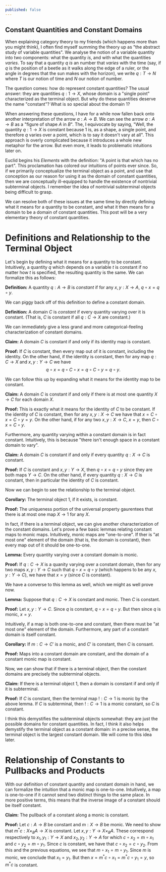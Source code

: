 ```yaml
---
published: false
---
```

## Constant Quantities and Constant Domains

When explaining category theory to my friends (which happens more than you might think), I often find myself summing the theory up as "the abstract study of variable quantities". We analyse the notion of a variable quantity into two components: what the quantity *is*, and with what the quantities *varies*. To say that a quantity $q$ *is* an number that *varies* with the time (say, if $q$ is the position of a beetle as it walks along the edge of a ruler, or the angle in degrees that the sun makes with the horizon), we write $q : T \to N$ where $T$ is our notion of time and $N$ our notion of number. 

The question comes: how do represent constant quantities? The usual answer: they are quantities $q : 1 \to X$, whose domain is a "single point" characterized as the terminal object. But why do these quantities deserve the name "constant"? What is so special about the domain $1$?

When answering these questions, I have for a while now fallen back onto another interpretation of the arrow $a : A \to B$. We can see the arrow $a : A \to B$ as a "figure of shape $A$ in $B$". The, I equivocate by saying, "Well, the quantity $q : 1 \to X$ is constant because $1$ is, as a shape, a single point, and therefore $q$ varies over a point, which is to say it doesn't vary at all". This approach is overly complicated because it introduces a whole new metaphor for the arrow. But even more, it leads to problematic intuitions later on.

Euclid begins his *Elements* with the definition: "A point is that which has no part". This proclamation has colored our intuitions of points ever since. So, if we primarily conceptualize the terminal object as a point, and use that conception as our reason for using it as the domain of constant quantities, then we are conceptually ill-equipped to handle the existence of nontrivial subterminal objects. I remember the idea of nontrivial subterminal objects being difficult to grasp.

We can resolve both of these issues at the same time by directly defining what it means for a quantity to be constant, and what it then means for a domain to be a domain of constant quantities. This post will be a very elementary theory of constant quantities.

# Definitions and Relationship to the Terminal Object

Let's begin by defining what it means for a quantity to be constant. Intuitively, a quantity $q$ which depends on a variable $t$ is constant if no matter how $t$ is specified, the resulting quantity is the same.  We can formalize this as follows:

**Definition:** A quantity $q : A \to B$ is *constant* if for any $x, y : X \to A$, $q \circ x = q \circ y$.

We can piggy back off of this definition to define a constant domain.

**Definition:** A domain $C$ is *constant* if every quantity varying over it is constant. (That is, $C$ is constant if all $q : C \to X$ are constant.)

We can immediately give a less grand and more categorical-feeling characterization of constant domains.

**Claim:** A domain $C$ is constant if and only if its identity map is constant. 

**Proof:** If $C$ is constant, then every map out of it is constant, including the identity. On the other hand, if the identity is constant, then for any map $q : C \to X$ and $x, y : Y \to C$ we have
$$q \circ x = q \circ C \circ x = q \circ C \circ y = q \circ y.$$

We can follow this up by expanding what it means for the identity map to be constant.

**Claim:** A domain $C$ is constant if and only if there is at most one quantity $X \to C$ for each domain $X$.

**Proof:** This is exactly what it means for the identity of $C$ to be constant. If the identity of $C$ is constant, then for any $x, y : X \to C$ we have that $x = C \circ x = C \circ y = y$. On the other hand, if for any two $x, y : X \to C$, $x = y$, then $C \circ x = C \circ y$.

Furthermore, any quantity varying within a constant domain is in fact constant. Intuitively, this is because "there isn't enough space in a constant domain to vary".

**Claim:** A domain $C$ is constant if and only if every quantity $q : X \to C$ is constant.

**Proof:** If $C$ is constant and $x, y : Y \to X$, then $q \circ x = q \circ y$ since they are both maps $Y \to C$. On the other hand, if every quantity $q : X \to C$ is constant, then in particular the identity of $C$ is constant.

Now we can begin to see the relationship to the terminal object.

**Corollary:** The terminal object $1$, if it exists, is constant.

**Proof:** The uniqueness portion of the universal property gaurentees that there is at most one map $X \to 1$ for any $X$.

In fact, if there is a terminal object, we can give another characterization of the constant domains. Let's prove a few basic lemmas relating constant maps to monic maps. Intuitively, monic maps are "one-to-one". If ther is "at most one" element of the domain (that is, the domain is constant), then every map out of it should be one-to-one.

**Lemma:** Every quantity varying over a constant domain is monic.

**Proof:** If $q : C \to X$ is a quanity varying over a constant domain, then for any two maps $x, y : Y \to C$ such that $q \circ x = q \circ y$ (which happens to be any $x, y : Y \to C$), we have that $x = y$ (since $C$ is constant). 

We have a converse to this lemma as well, which we might as well prove now.

**Lemma:** Suppose that $q : C \to X$ is constant and monic. Then $C$ is constant.

**Proof:** Let $x, y : Y \to C$. Since $q$ is constant, $q \circ x = q \circ y$. But then since $q$ is monic, $x = y$.

Intuitively, if a map is both one-to-one and constant, then there must be "at most one" element of the domain. Furthermore, any part of a constant domain is itself constant.

**Corollary:** If $m : C \to C'$ is a monic, and $C'$ is constant, then $C$ is consant.

**Proof:** Maps into a constant domain are constant, and the domain of a constant monic map is constant.

Now, we can show that if there is a terminal object, then the constant domains are precisely the subterminal objects.

**Claim:** If there is a terminal object $1$, then a domain is constant if and only if it is subterminal.

**Proof:** If $C$ is constant, then the terminal map $! : C \to 1$ is monic by the above lemma. If $C$ is subterminal, then $! : C \to 1$ is a monic constant, so $C$ is constant.

I think this demystifies the subterminal objects somewhat: they are just the possible domains for constant quantities. In fact, I think it also helps demystify the terminal object as a constant domain: in a precise sense, the terminal object is the largest constant domain. We will come to this idea later.

# Relationship of Constants to Pullbacks and Products

With our definition of constant quantity and constant domain in hand, we can formalize the intuition that a monic map is one-to-one. Intuitively, a map is one-to-one if it cannot send two distinct things to the same place. In more positive terms, this means that the inverse image of a constant should be itself constant.

**Claim:** The pullback of a constant along a monic is constant.

**Proof:** Let $c : A \to B$ be constant and $m : X \to B$ be monic. We need to show that $m^{\ast}c : X \times_B A \to X$ is constant. Let $x, y : Y \to X \times_B A$. These correspond respectively to $x_1, y_1 : Y \to X$ and $x_2, y_2 : Y \to A$ for which $c \circ x_2 = m \circ x_1$ and $c \circ y_2 = m \circ y_1$. Since $c$ is constant, we have that $c \circ x_2 = c \circ y_2$. From this and the previous equations, we see that $m \circ x_1 = m \circ y_1$. Since $m$ is monic, we conclude that $x_1 = y_1$. But then $x = m^{\ast}c \circ x_1 = m^{\ast}c \circ y_1 = y$, so $m^{\ast}c$ is constant.



























